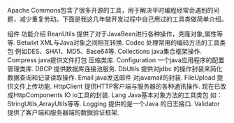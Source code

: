 Apache Commons包含了很多开源的工具，用于解决平时编程经常会遇到的问题，减少重复劳动。下面是我这几年做开发过程中自己用过的工具类做简单介绍。

组件	功能介绍
BeanUtils	提供了对于JavaBean进行各种操作，克隆对象,属性等等.
Betwixt	XML与Java对象之间相互转换.
Codec	处理常用的编码方法的工具类包 例如DES、SHA1、MD5、Base64等.
Collections	java集合框架操作.
Compress	java提供文件打包 压缩类库.
Configuration	一个java应用程序的配置管理类库.
DBCP	提供数据库连接池服务.
DbUtils	提供对jdbc 的操作封装来简化数据查询和记录读取操作.
Email	java发送邮件 对javamail的封装.
FileUpload	提供文件上传功能.
HttpClient	提供HTTP客户端与服务器的各种通讯操作. 现在已改成HttpComponents
IO	io工具的封装.
Lang	Java基本对象方法的工具类包 如：StringUtils,ArrayUtils等等.
Logging	提供的是一个Java 的日志接口.
Validator	提供了客户端和服务器端的数据验证框架.
